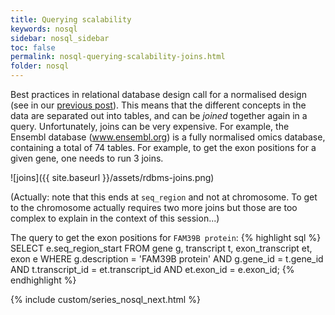 ```yaml
---
title: Querying scalability
keywords: nosql
sidebar: nosql_sidebar
toc: false
permalink: nosql-querying-scalability-joins.html
folder: nosql
---
```


Best practices in relational database design call for a normalised design (see in our [previous post](REF)). This means that the different concepts in the data are separated out into tables, and can be _joined_ together again in a query. Unfortunately, joins can be very expensive. For example, the Ensembl database (www.ensembl.org) is a fully normalised omics database, containing a total of 74 tables. For example, to get the exon positions for a given gene, one needs to run 3 joins.

![joins]({{ site.baseurl }}/assets/rdbms-joins.png)

(Actually: note that this ends at `seq_region` and not at chromosome. To get to the chromosome actually requires two more joins but those are too complex to explain in the context of this session...)

The query to get the exon positions for `FAM39B protein`:
{% highlight sql %}
SELECT e.seq_region_start
FROM gene g, transcript t, exon_transcript et, exon e
WHERE g.description = 'FAM39B protein'
AND g.gene_id = t.gene_id
AND t.transcript_id = et.transcript_id
AND et.exon_id = e.exon_id;
{% endhighlight %}

{% include custom/series_nosql_next.html %}
